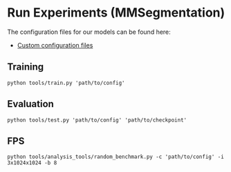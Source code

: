 # Run Experiments (MMSegmentation)

The configuration files for our models can be found here:

- [Custom configuration files](../../mmsegmentation/local_configs)

## Training

```shell
python tools/train.py 'path/to/config'
```

## Evaluation

```shell
python tools/test.py 'path/to/config' 'path/to/checkpoint'
```

## FPS

```shell
python tools/analysis_tools/random_benchmark.py -c 'path/to/config' -i 3x1024x1024 -b 8
```